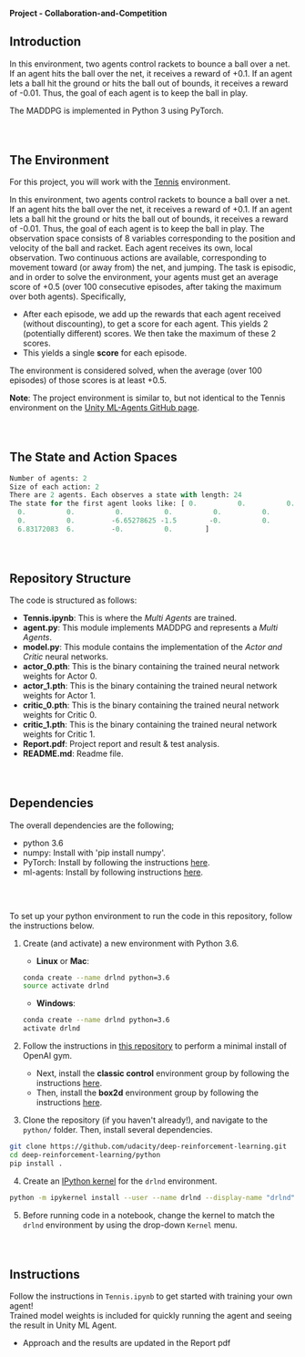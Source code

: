 **Project - Collaboration-and-Competition**
## Introduction

In this environment, two agents control rackets to bounce a ball over a net. If an agent hits the ball over the net, it receives a reward of +0.1. If an agent lets a ball hit the ground or hits the ball out of bounds, it receives a reward of -0.01. Thus, the goal of each agent is to keep the ball in play.

The MADDPG is implemented in Python 3 using PyTorch.

##### &nbsp;
## The Environment


For this project, you will work with the [Tennis](https://github.com/Unity-Technologies/ml-agents/blob/master/docs/Learning-Environment-Examples.md?fireglass_rsn=true#tennis&fireglass_params|&clear_tab_id=true&anti_bot_permission) environment.

In this environment, two agents control rackets to bounce a ball over a net. If an agent hits the ball over the net, it receives a reward of +0.1. If an agent lets a ball hit the ground or hits the ball out of bounds, it receives a reward of -0.01. Thus, the goal of each agent is to keep the ball in play.
The observation space consists of 8 variables corresponding to the position and velocity of the ball and racket. Each agent receives its own, local observation. Two continuous actions are available, corresponding to movement toward (or away from) the net, and jumping.
The task is episodic, and in order to solve the environment, your agents must get an average score of +0.5 (over 100 consecutive episodes, after taking the maximum over both agents). Specifically,
 - After each episode, we add up the rewards that each agent received (without discounting), to get a score for each agent. This yields 2 (potentially different) scores. We then take the maximum of these 2 scores.
 - This yields a single **score** for each episode.

The environment is considered solved, when the average (over 100 episodes) of those scores is at least +0.5.

**Note**: The project environment is similar to, but not identical to the Tennis environment on the [Unity ML-Agents GitHub page](https://github.com/Unity-Technologies/ml-agents/blob/master/docs/Learning-Environment-Examples.md?fireglass_rsn=true#fireglass_params|&clear_tab_id=true&anti_bot_permission).

##### &nbsp;
## The State and Action Spaces

```python
Number of agents: 2
Size of each action: 2
There are 2 agents. Each observes a state with length: 24
The state for the first agent looks like: [ 0.          0.          0.          0.          0.          0.          0.
  0.          0.          0.          0.          0.          0.          0.
  0.          0.         -6.65278625 -1.5        -0.          0.
  6.83172083  6.         -0.          0.        ]
```

##### &nbsp;


## Repository Structure
The code is structured as follows:
* **Tennis.ipynb**: This is where the _Multi Agents_ are trained.
* **agent.py**: This module implements MADDPG and represents a _Multi Agents_.
* **model.py**: This module contains the implementation of the _Actor and Critic_ neural networks.
* **actor_0.pth**: This is the binary containing the trained neural network weights for Actor 0.
* **actor_1.pth**: This is the binary containing the trained neural network weights for Actor 1.
* **critic_0.pth**: This is the binary containing the trained neural network weights for Critic 0.
* **critic_1.pth**: This is the binary containing the trained neural network weights for Critic 1.
* **Report.pdf**: Project report and result & test analysis.
* **README.md**: Readme file.



##### &nbsp;

## Dependencies

The overall dependencies are the following;
* python 3.6
* numpy: Install with 'pip install numpy'.
* PyTorch: Install by following the instructions [here](https://github.com/reinforcement-learning-kr/pg_travel/wiki/Installing-Unity-ml-agents-on-Windows).
* ml-agents: Install by following instructions [here](https://github.com/Unity-Technologies/ml-agents/blob/master/docs/Installation-Windows.md).

##### &nbsp;

To set up your python environment to run the code in this repository, follow the instructions below.

1. Create (and activate) a new environment with Python 3.6.

	- __Linux__ or __Mac__:
	```bash
	conda create --name drlnd python=3.6
	source activate drlnd
	```
	- __Windows__:
	```bash
	conda create --name drlnd python=3.6
	activate drlnd
	```

2. Follow the instructions in [this repository](https://github.com/openai/gym) to perform a minimal install of OpenAI gym.  
	- Next, install the **classic control** environment group by following the instructions [here](https://github.com/openai/gym#classic-control).
	- Then, install the **box2d** environment group by following the instructions [here](https://github.com/openai/gym#box2d).

3. Clone the repository (if you haven't already!), and navigate to the `python/` folder.  Then, install several dependencies.
```bash
git clone https://github.com/udacity/deep-reinforcement-learning.git
cd deep-reinforcement-learning/python
pip install .
```

4. Create an [IPython kernel](http://ipython.readthedocs.io/en/stable/install/kernel_install.html) for the `drlnd` environment.  
```bash
python -m ipykernel install --user --name drlnd --display-name "drlnd"
```

5. Before running code in a notebook, change the kernel to match the `drlnd` environment by using the drop-down `Kernel` menu.

##### &nbsp;

## Instructions

Follow the instructions in `Tennis.ipynb` to get started with training your own agent!  
Trained model weights is included for quickly running the agent and seeing the result in Unity ML Agent.
- Approach and the results are updated in the Report pdf
